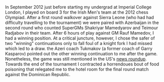 In September 2012 just before starting my undergrad at Imperial College London, I played on board 3 for the Irish Men's team at the 2012 chess Olympiad. After a first round walkover against
Sierra Leone (who had had difficulty travelling to the tournament) we were paired with Azerbaijan in the second round who counted SuperGMs Shakriyar Mamedyarov and Teimour Radjabov in their team.
After 6 hours of play against GM Rauf Mamedov, I had a winning position. At a critical juncture, however, I chose the safer of two "winning" continuations only to fall foul of a knight fork I had missed
which led to a draw. the Azeri coach Tukmakov (a former coach of Garry Kasparov) pointed out the other winning continuation to me after the game.
Nonetheless, the game was still mentioned in the US's [news roundup](https://www.uschesstrust.org/chess-olympiad-r2/). Towards the end of the tournament I contracted a horrendoues bout of food poisoning
that relegated me to the hotel room for the final round match against the Dominican Republic.
